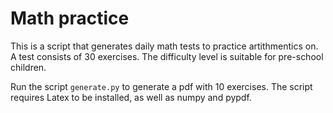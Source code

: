# Math practice

This is a script that generates daily math tests to practice artithmentics on.
A test consists of 30 exercises.  The difficulty level is suitable for pre-school
children.

Run the script `generate.py` to generate a pdf with 10 exercises.  The script requires
Latex to be installed, as well as numpy and pypdf.  
